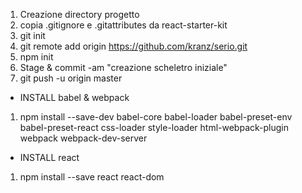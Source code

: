 1. Creazione directory progetto
2. copia .gitignore e .gitattributes da react-starter-kit
3. git init
4. git remote add origin  https://github.com/kranz/serio.git
5. npm init
5. Stage & commit -am "creazione scheletro iniziale"
6. git push -u origin master
* INSTALL babel & webpack
1. npm install --save-dev babel-core babel-loader babel-preset-env babel-preset-react css-loader style-loader html-webpack-plugin webpack webpack-dev-server
* INSTALL react
1. npm install --save react react-dom
